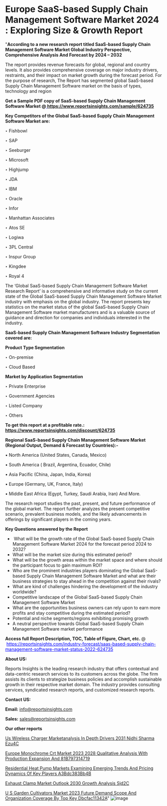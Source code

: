 # Europe SaaS-based Supply Chain Management Software Market 2024 : Exploring Size & Growth Report

 "<strong>According to a new research report titled SaaS-based Supply Chain Management Software Market Global Industry Perspective, Comprehensive Analysis And Forecast by 2024 – 2032</strong>

The report provides revenue forecasts for global, regional and country levels. It also provides comprehensive coverage on major industry drivers, restraints, and their impact on market growth during the forecast period. For the purpose of research, The Report has segmented global SaaS-based Supply Chain Management Software market on the basis of types, technology and region

<strong>Get a Sample PDF copy of SaaS-based Supply Chain Management Software Market </strong><strong>@<a href=https://www.reportsinsights.com/sample/624735 style=color:#0000ff;> https://www.reportsinsights.com/sample/624735</a></strong></font>

<strong>Key Competitors of the Global SaaS-based Supply Chain Management Software Market are:</strong>

‣ Fishbowl

‣ SAP

‣ Seeburger

‣ Microsoft

‣ Highjump

‣ JDA

‣ IBM

‣ Oracle

‣ Infor

‣ Manhattan Associates

‣ Atos SE

‣ Logiwa

‣ 3PL Central

‣ Inspur Group

‣ Kingdee

‣ Royal 4

The ‘Global SaaS-based Supply Chain Management Software Market Research Report’ is a comprehensive and informative study on the current state of the Global SaaS-based Supply Chain Management Software Market industry with emphasis on the global industry. The report presents key statistics on the market status of the global SaaS-based Supply Chain Management Software market manufacturers and is a valuable source of guidance and direction for companies and individuals interested in the industry.

<strong>SaaS-based Supply Chain Management Software Industry Segmentation covered are:</strong>

<strong>Product Type Segmentation</strong>

‣    On-premise

‣ Cloud Based

<strong>Market by Application Segmentation</strong>

‣   Private Enterprise

‣ Government Agencies

‣ Listed Company

‣ Others

<strong>To get this report at a profitable rate.: <a href=https://www.reportsinsights.com/discount/624735 style=color:#0000ff;>https://www.reportsinsights.com/discount/624735</a></strong></font>

<strong>Regional SaaS-based Supply Chain Management Software Market (Regional Output, Demand &amp; Forecast by Countries):-</strong>

• North America (United States, Canada, Mexico)

• South America ( Brazil, Argentina, Ecuador, Chile)

• Asia Pacific (China, Japan, India, Korea)

• Europe (Germany, UK, France, Italy)

• Middle East Africa (Egypt, Turkey, Saudi Arabia, Iran) And More.

The research report studies the past, present, and future performance of the global market. The report further analyzes the present competitive scenario, prevalent business models, and the likely advancements in offerings by significant players in the coming years.

<strong>Key Questions answered by the Report</strong>
<ul>
  <li> What will be the growth rate of the Global SaaS-based Supply Chain Management Software Market 2024 for the forecast period 2024 to 2032?</li>
  <li>What will be the market size during this estimated period?</li>
  <li>What will be the growth areas within the market space and where should the participant focus to gain maximum ROI?</li>
  <li>Who are the prominent industries players dominating the Global SaaS-based Supply Chain Management Software Market and what are their business strategies to stay ahead in the competition against their rivals?</li>
  <li>What are kind of challenges hindering the development of the industry worldwide?</li>
  <li>Competitive landscape of the Global SaaS-based Supply Chain Management Software Market</li>
  <li>What are the opportunities business owners can rely upon to earn more profits and stay competitive during the estimated period?</li>
  <li>Potential and niche segments/regions exhibiting promising growth</li>
  <li>A neutral perspective towards Global SaaS-based Supply Chain Management Software market performance</li>
</ul>
<strong>Access full Report Description, TOC, Table of Figure, Chart, etc. </strong>@  <a href=https://reportsinsights.com/industry-forecast/saas-based-supply-chain-management-software-market-status-2022-624735 style=color:#0000ff;>https://reportsinsights.com/industry-forecast/saas-based-supply-chain-management-software-market-status-2022-624735</a></font>

<strong><strong>About US</strong>:</strong>

Reports Insights is the leading research industry that offers contextual and data-centric research services to its customers across the globe. The firm assists its clients to strategize business policies and accomplish sustainable growth in their respective market domain. The industry provides consulting services, syndicated research reports, and customized research reports.

<strong>Contact US:</strong>

<p class=""""><b>Email:</b> <a href=mailto:info@reportsinsights.com>info@reportsinsights.com</a></p>
<p class=""""><b>Sales:</b> <a href=mailto:sales@reportsinsights.com>sales@reportsinsights.com</a></p>

<strong>Our other reports</strong>

<a href=https://www.linkedin.com/pulse/us-wireless-charger-marketanalysis-in-depth-drivers-2031-nidhi-sharma-ezu4c/>Us Wireless Charger Marketanalysis In Depth Drivers 2031 Nidhi Sharma Ezu4C</a>

<a href=https://medium.com/@akitotamura255/europe-monochrome-crt-market-2023-2028-qualitative-analysis-with-production-expansion-and-81b797314719>Europe Monochrome Crt Market 2023 2028 Qualitative Analysis With Production Expansion And 81B797314719</a>

<a href=https://medium.com/@jadhaosuchit578/residential-heat-pump-markets-examining-emerging-trends-and-pricing-dynamics-of-key-players-a3bdc383bb4b>Residential Heat Pump Markets Examining Emerging Trends And Pricing Dynamics Of Key Players A3Bdc383Bb4B</a>

<a href=https://www.linkedin.com/pulse/exhaust-clamp-market-outlook-2030-growth-analysis-sjd2c/>Exhaust Clamp Market Outlook 2030 Growth Analysis Sjd2C</a>

<a href=https://medium.com/@amolshinde346727482/u-s-garden-cultivators-market-2023-future-demand-scope-and-organization-coverage-by-top-key-dbcfac11342a>U S Garden Cultivators Market 2023 Future Demand Scope And Organization Coverage By Top Key Dbcfac11342A</a>"
![image](https://github.com/daminid12/RImarketresearch/assets/158430485/b231610c-d323-4ae9-8fad-69ac0a1302ab)
